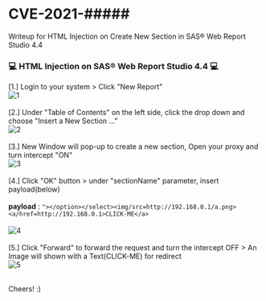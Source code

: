 # CVE-2021-#####
Writeup for HTML Injection on Create New Section in SAS® Web Report Studio 4.4

### :computer: HTML Injection on SAS® Web Report Studio 4.4 :computer:

\[1.\] Login to your system > Click "New Report"
<br>
<img src="https://github.com/saitamang/POC-DUMP/blob/main/SAS/Web%20Report%20Studio/img/1-%20create%20report.png" title="1">
<br><br>
[2.] Under "Table of Contents" on the left side, click the drop down and choose "Insert a New Section ..."
<br>
<img src="https://github.com/saitamang/POC-DUMP/blob/main/SAS/Web%20Report%20Studio/img/2-%20insert%20new%20section.png" title="2">
<br><br>
[3.] New Window will pop-up to create a new section, Open your proxy and turn intercept "ON"
<br>
<img src="https://github.com/saitamang/POC-DUMP/blob/main/SAS/Web%20Report%20Studio/img/3-%20intercept%20proxy.png" title="3">
<br><br>
[4.] Click "OK" button > under "sectionName" parameter, insert payload(below) 
<br><br>
**payload** : `"></option></select><img/src=http://192.168.0.1/a.png><a/href=http://192.168.0.1>CLICK-ME</a>`
<br><br>
<img src="https://github.com/saitamang/POC-DUMP/blob/main/SAS/Web%20Report%20Studio/img/4-%20edit%20payload.png" title="4">
<br><br>
[5.] Click "Forward" to forward the request and turn the intercept OFF > An Image will shown with a Text(CLICK-ME) for redirect
<br>
<img src="https://github.com/saitamang/POC-DUMP/blob/main/SAS/Web%20Report%20Studio/img/5-%20html%20injection%20success.png" title="5">
<br><br>

  
  Cheers! :)
